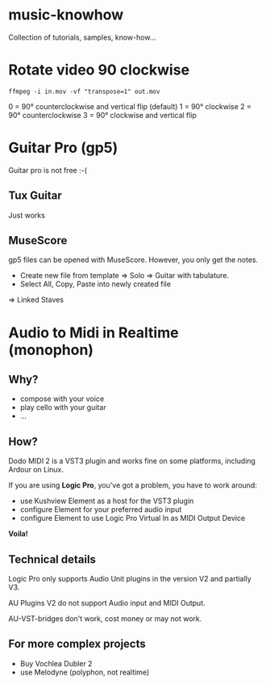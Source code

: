 # music-knowhow
Collection of tutorials, samples, know-how...


# Rotate video 90 clockwise

    ffmpeg -i in.mov -vf "transpose=1" out.mov

0 = 90° counterclockwise and vertical flip (default)
1 = 90° clockwise
2 = 90° counterclockwise
3 = 90° clockwise and vertical flip

# Guitar Pro (gp5)

Guitar pro is not free :-(

Tux Guitar
----------
Just works

MuseScore
---------
gp5 files can be opened with MuseScore. However, you only get the notes. 

- Create new file from template => Solo => Guitar with tabulature.
- Select All, Copy, Paste into newly created file

=> Linked Staves



# Audio to Midi in Realtime (monophon)

Why?
-----
- compose with your voice
- play cello with your guitar
- ...

How?
-----
Dodo MIDI 2 is a VST3 plugin and works fine on some platforms, including Ardour on Linux. 

If you are using **Logic Pro**, you've got a problem, you have to work around:
- use Kushview Element as a host for the VST3 plugin
- configure Element for your preferred audio input
- configure Element to use Logic Pro Virtual In as MIDI Output Device

**Voila!**

Technical details
------------------
Logic Pro only supports Audio Unit plugins in the version V2 and partially V3. 

AU Plugins V2 do not support Audio input and MIDI Output. 

AU-VST-bridges don't work, cost money or may not work. 

For more complex projects
--------------------------
- Buy Vochlea Dubler 2
- use Melodyne (polyphon, not realtime)
